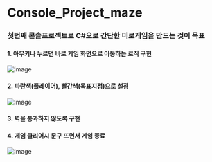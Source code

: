# Console_Project_maze
### 첫번째 콘솔프로젝트로 C#으로 간단한 미로게임을 만드는 것이 목표 
 
#### 1. 아무키나 누르면 바로 게임 화면으로 이동하는 로직 구현
![image](https://github.com/user-attachments/assets/4df5dfa1-25c4-4f41-99d9-63f0cabafcff)


#### 2. 파란색(플레이어), 빨간색(목표지점)으로 설정
![image](https://github.com/user-attachments/assets/d9b6ba5b-b11e-4a31-9571-bd0e4c25e771)


#### 3. 벽을 통과하지 않도록 구현


#### 4. 게임 클리어시 문구 뜨면서 게임 종료
![image](https://github.com/user-attachments/assets/5b83b2df-221f-4eb6-a185-e0a7473274ea)
